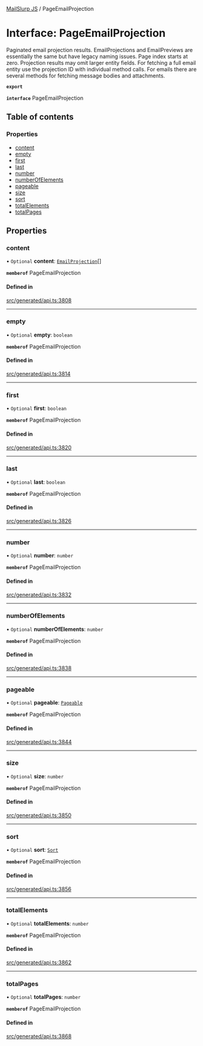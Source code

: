 [MailSlurp JS](../README.md) / PageEmailProjection

# Interface: PageEmailProjection

Paginated email projection results. EmailProjections and EmailPreviews are essentially the same but have legacy naming issues. Page index starts at zero. Projection results may omit larger entity fields. For fetching a full email entity use the projection ID with individual method calls. For emails there are several methods for fetching message bodies and attachments.

**`export`**

**`interface`** PageEmailProjection

## Table of contents

### Properties

- [content](PageEmailProjection.md#content)
- [empty](PageEmailProjection.md#empty)
- [first](PageEmailProjection.md#first)
- [last](PageEmailProjection.md#last)
- [number](PageEmailProjection.md#number)
- [numberOfElements](PageEmailProjection.md#numberofelements)
- [pageable](PageEmailProjection.md#pageable)
- [size](PageEmailProjection.md#size)
- [sort](PageEmailProjection.md#sort)
- [totalElements](PageEmailProjection.md#totalelements)
- [totalPages](PageEmailProjection.md#totalpages)

## Properties

### content

• `Optional` **content**: [`EmailProjection`](EmailProjection.md)[]

**`memberof`** PageEmailProjection

#### Defined in

[src/generated/api.ts:3808](https://github.com/mailslurp/mailslurp-client/blob/75eefbf/src/generated/api.ts#L3808)

___

### empty

• `Optional` **empty**: `boolean`

**`memberof`** PageEmailProjection

#### Defined in

[src/generated/api.ts:3814](https://github.com/mailslurp/mailslurp-client/blob/75eefbf/src/generated/api.ts#L3814)

___

### first

• `Optional` **first**: `boolean`

**`memberof`** PageEmailProjection

#### Defined in

[src/generated/api.ts:3820](https://github.com/mailslurp/mailslurp-client/blob/75eefbf/src/generated/api.ts#L3820)

___

### last

• `Optional` **last**: `boolean`

**`memberof`** PageEmailProjection

#### Defined in

[src/generated/api.ts:3826](https://github.com/mailslurp/mailslurp-client/blob/75eefbf/src/generated/api.ts#L3826)

___

### number

• `Optional` **number**: `number`

**`memberof`** PageEmailProjection

#### Defined in

[src/generated/api.ts:3832](https://github.com/mailslurp/mailslurp-client/blob/75eefbf/src/generated/api.ts#L3832)

___

### numberOfElements

• `Optional` **numberOfElements**: `number`

**`memberof`** PageEmailProjection

#### Defined in

[src/generated/api.ts:3838](https://github.com/mailslurp/mailslurp-client/blob/75eefbf/src/generated/api.ts#L3838)

___

### pageable

• `Optional` **pageable**: [`Pageable`](Pageable.md)

**`memberof`** PageEmailProjection

#### Defined in

[src/generated/api.ts:3844](https://github.com/mailslurp/mailslurp-client/blob/75eefbf/src/generated/api.ts#L3844)

___

### size

• `Optional` **size**: `number`

**`memberof`** PageEmailProjection

#### Defined in

[src/generated/api.ts:3850](https://github.com/mailslurp/mailslurp-client/blob/75eefbf/src/generated/api.ts#L3850)

___

### sort

• `Optional` **sort**: [`Sort`](Sort.md)

**`memberof`** PageEmailProjection

#### Defined in

[src/generated/api.ts:3856](https://github.com/mailslurp/mailslurp-client/blob/75eefbf/src/generated/api.ts#L3856)

___

### totalElements

• `Optional` **totalElements**: `number`

**`memberof`** PageEmailProjection

#### Defined in

[src/generated/api.ts:3862](https://github.com/mailslurp/mailslurp-client/blob/75eefbf/src/generated/api.ts#L3862)

___

### totalPages

• `Optional` **totalPages**: `number`

**`memberof`** PageEmailProjection

#### Defined in

[src/generated/api.ts:3868](https://github.com/mailslurp/mailslurp-client/blob/75eefbf/src/generated/api.ts#L3868)
